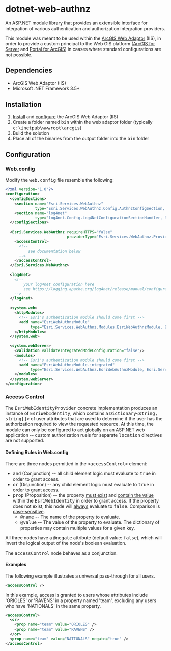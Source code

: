 # dotnet-web-authnz

An ASP.NET module library that provides an extensible interface for integration of various authentication and authorization integration providers.

This module was meant to be used within the [ArcGIS Web Adaptor](http://server.arcgis.com/en/server/latest/install/windows/about-the-arcgis-web-adaptor.htm) (IIS), in order to provide a custom principal to the Web GIS platform ([ArcGIS for Server](http://server.arcgis.com/en/server/) and [Portal for ArcGIS](http://server.arcgis.com/en/portal/)) in caases where standard configurations are not possible.

## Dependencies

* ArcGIS Web Adaptor (IIS)
* Microsoft .NET Framework 3.5+

## Installation

1. [Install](http://server.arcgis.com/en/server/latest/install/windows/about-the-arcgis-web-adaptor.htm) and [configure](http://server.arcgis.com/en/server/latest/install/windows/configure-arcgis-web-adaptor-after-installation.htm) the ArcGIS Web Adaptor (IIS)
1. Create a folder named <tt>bin</tt> within the web adaptor folder (typically <tt>c:\inetpub\wwwroot\arcgis</tt>)
1. Build the solution
1. Place all of the binaries from the output folder into the <tt>bin</tt> folder

## Configuration

### Web.config

Modify the <tt>web.config</tt> file resemble the following:

```xml
<?xml version="1.0"?>
<configuration>
  <configSections>
    <section name="Esri.Services.WebAuthnz" 
             type="Esri.Services.WebAuthnz.Config.AuthnzConfigSection, Esri.Services.WebAuthnz" />
    <section name="log4net" 
             type="log4net.Config.Log4NetConfigurationSectionHandler, log4net"/>
  </configSections>
  
  <Esri.Services.WebAuthnz requireHTTPS="false" 
                           providerType="Esri.Services.WebAuthnz.Providers.Impl.MyProvider, Esri.Services.WebAuthnz">
    <accessControl>
      <!-- 
          see documentation below
      -->
    </accessControl>
  </Esri.Services.WebAuthnz>
  
  <log4net>
    <!-- 
        your log4net configuration here
        see https://logging.apache.org/log4net/release/manual/configuration.html for examples
    -->
  </log4net>
  
  <system.web>
    <httpModules>
      <!-- Esri's authentication module should come first -->
      <add name="EsriWebAuthnzModule" 
           type="Esri.Services.WebAuthnz.Modules.EsriWebAuthnzModule, Esri.Services.WebAuthnz"/>
    </httpModules>
  </system.web>
  
  <system.webServer>
    <validation validateIntegratedModeConfiguration="false"/>
    <modules>
      <!-- Esri's authentication module should come first -->
      <add name="EsriWebAuthnzModule-integrated" 
           type="Esri.Services.WebAuthnz.EsriWebAuthnzModule, Esri.Services.WebAuthnz"/>
    </modules>
  </system.webServer>
</configuration>
```

### Access Control

The <tt>EsriWebIdentityProvider</tt> concrete implementation produces an instance of <tt>EsriWebIdentity</tt>, which contains a <tt>Dictionary&lt;string, string[]&gt;</tt> of user attributes that are used to determine if the user has the authorization required to view the requested resource. At this time, the module can only be configured to act globally on an ASP.NET web application -- custom authorization ruels for separate <tt>location</tt> directives are not supported.

#### Defining Rules in Web.config

There are three nodes permitted in the <tt>&lt;accessControl&gt;</tt> element:

* <tt>and</tt> (Conjunction) -- all child element logic must evaluate to <tt>true</tt> in order to grant access.
* <tt>or</tt> (Disjunction) -- any child element logic must evaluate to <tt>true</tt> in order to grant access.
* <tt>prop</tt> (Proposition) -- the property <u>must exist</u> and <u>contain the value</u> within the <tt>EsriWebIdentity</tt> in order to grant access. If the property does not exist, this node will <u>always</u> evaluate to <tt>false</tt>. Comparison is <u>case-sensitive</u>.
  * <tt>@name</tt> -- The name of the property to evaluate.
  * <tt>@value</tt> -- The value of the property to evaluate. The dictionary of properties may contain multiple values for a given key.
  
All three nodes have a <tt>@negate</tt> attribute (default value: <tt>false</tt>), which will invert the logical output of the node's boolean evaluation. 

The <tt>accessControl</tt> node behaves as a conjunction.

#### Examples

The following example illustrates a universal pass-through for all users.

```xml
<accessControl />
```

In this example, access is granted to users whose attributes include 'ORIOLES' or 'RAVENS' in a property named 'team', excluding any users who have 'NATIONALS' in the same property.

```xml
<accessControl>
  <or>
    <prop name="team" value="ORIOLES" />
    <prop name="team" value="RAVENS" />
  </or>
  <prop name="team" value="NATIONALS" negate="true" />
</accessControl>
```
